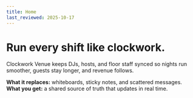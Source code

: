 ```yaml
---
title: Home
last_reviewed: 2025-10-17
---
```

# Run every shift like clockwork.
Clockwork Venue keeps DJs, hosts, and floor staff synced so nights run smoother, guests stay longer, and revenue follows.

**What it replaces:** whiteboards, sticky notes, and scattered messages.  
**What you get:** a shared source of truth that updates in real time.
